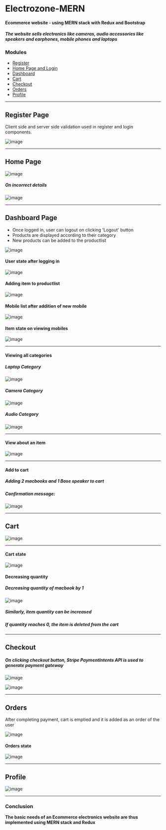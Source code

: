 # Electrozone-MERN

<h4>Ecommerce website - using MERN stack with Redux and Bootstrap </h4>
<h5>The website sells electronics like cameras, audio accessories like speakers and earphones, mobile phones and laptops</h5>

### Modules ###
* [Register](#register-page)
* [Home Page and Login](#home-page)
* [Dashboard](#dashboard-page)
* [Cart](#cart-page)
* [Checkout](#checkout-page)
* [Orders](#orders-page)
* [Profile](#profile-page)
<hr>

<h2 id="register-page">Register Page</h2>

Client side and server side validation used in register and login components.


![image](https://user-images.githubusercontent.com/29352643/154755114-e8963f72-44bb-47ab-90ae-17e4353afff7.png)

<hr>

<h2 id="home-page">Home Page</h2>

![image](https://user-images.githubusercontent.com/29352643/154755511-38e453ae-4a00-43fe-ad71-7eac2a7d5ce4.png)

<h5>On incorrect details</h5>

![image](https://user-images.githubusercontent.com/29352643/154755188-c4f74c64-e0d0-40bc-8554-a0e83a3256cf.png)

<hr>

<h2 id="dashboard-page">Dashboard Page</h2>

* Once logged in, user can logout on clicking 'Logout' button
* Products are displayed according to their category
* New products can be added to the productlist




![image](https://user-images.githubusercontent.com/29352643/154755827-acf0e5d3-58d5-4246-93ee-2fdb9df6dec2.png)

<h4>User state after logging in</h4>

![image](https://user-images.githubusercontent.com/29352643/154762255-2d86de51-8371-4929-8f7b-ea5c625b6f8d.png)

<h4>Adding item to productlist</h4>

![image](https://user-images.githubusercontent.com/29352643/154756649-61c3361c-42f2-4df1-b349-c025209f6a16.png)

<h4>Mobile list after addition of new mobile</h4>

![image](https://user-images.githubusercontent.com/29352643/154756742-d6e94529-0d2d-4097-aa81-1d49e715e49c.png)

<h4>Item state on viewing mobiles</h4>

![image](https://user-images.githubusercontent.com/29352643/154763095-69580a40-a9d0-4cf2-a960-12f020ddf35e.png)

<hr>

<h4>Viewing all categories</h4>

<h5>Laptop Category</h5>

![image](https://user-images.githubusercontent.com/29352643/154757068-cc76bf57-3d82-48d2-848e-9a57e70c5e27.png)

<h5>Camera Category</h5>

![image](https://user-images.githubusercontent.com/29352643/154757416-4f7fb68f-0baa-4128-96c4-99834bb58958.png)

<h5>Audio Category</h5>

![image](https://user-images.githubusercontent.com/29352643/154757504-df402949-028b-4f47-a6d8-54d82ec9ee95.png)

<hr>

<h4>View about an item</h4>

![image](https://user-images.githubusercontent.com/29352643/154757703-45af895e-4584-4a68-a201-cfc02e717828.png)

<hr>

<h4>Add to cart</h4>

<h5>Adding 2 macbooks and 1 Bose speaker to cart</h5>
<h5>Confirmation message:</h5>

![image](https://user-images.githubusercontent.com/29352643/154757926-0d847325-aecb-43ab-815a-c5204ad0d57b.png)

<hr>

<h2 id="cart-page">Cart</h2>

![image](https://user-images.githubusercontent.com/29352643/154758374-ac44e713-9477-4755-aba2-a0160ef908cf.png)

<hr>
<h4>Cart state</h4>

![image](https://user-images.githubusercontent.com/29352643/154762630-8dcf6a27-0990-4999-bd02-2fea944916d5.png)

<h4>Decreasing quantity</h4>

<h5>Decreasing quantity of macbook by 1</h5>

![image](https://user-images.githubusercontent.com/29352643/154758940-7a32e0e9-604f-409f-898f-1f4454c8b42d.png)

<h5>Similarly, item quantity can be increased</h5>

<h5>If quantity reaches 0, the item is deleted from the cart</h5>

<hr>
<h2 id="checkout-page">Checkout</h2>
<h5>On clicking checkout button, Stripe PaymentIntents API is used to generate payment gateway</h5>

![image](https://user-images.githubusercontent.com/29352643/154760098-c31cc0e1-10a3-4dbd-bbc0-fa36bdb904ad.png)

![image](https://user-images.githubusercontent.com/29352643/154760323-b343408e-a376-4a6e-aae5-7ef3c6e43923.png)

<hr>

<h2 id="orders-page">Orders</h2>

After completing payment, cart is emptied and it is added as an order of the user

![image](https://user-images.githubusercontent.com/29352643/154760417-746cec68-9ecc-4d19-b6d2-65a03f10d14e.png)

<h4>Orders state</h4>

![image](https://user-images.githubusercontent.com/29352643/154762942-2db3e032-f5ea-478d-9733-a1e5a03de238.png)

<hr>

<h2 id="profile-page">Profile</h2>

![image](https://user-images.githubusercontent.com/29352643/154760703-44ecaf0c-45c9-4eb8-83b0-a0ca2eea3eb5.png)

<hr>

### Conclusion ### 

<b>The basic needs of an Ecommerce electronics website are thus implemented using MERN stack and Redux</b>
